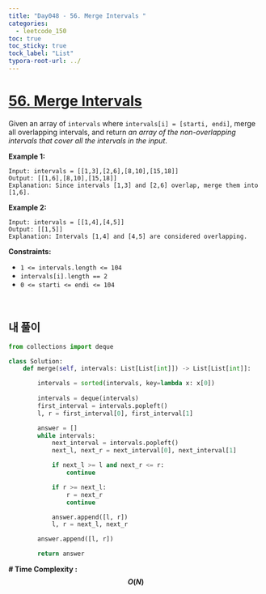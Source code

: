 ```yaml
---
title: "Day048 - 56. Merge Intervals "
categories:
  - leetcode_150
toc: true
toc_sticky: true
tock_label: "List"
typora-root-url: ../
---
```


# [56. Merge Intervals](https://leetcode.com/problems/merge-intervals/)

Given an array of `intervals` where `intervals[i] = [starti, endi]`, merge all overlapping intervals, and return *an array of the non-overlapping intervals that cover all the intervals in the input*.

 

**Example 1:**

```
Input: intervals = [[1,3],[2,6],[8,10],[15,18]]
Output: [[1,6],[8,10],[15,18]]
Explanation: Since intervals [1,3] and [2,6] overlap, merge them into [1,6].
```

**Example 2:**

```
Input: intervals = [[1,4],[4,5]]
Output: [[1,5]]
Explanation: Intervals [1,4] and [4,5] are considered overlapping.
```

 

**Constraints:**

- `1 <= intervals.length <= 104`
- `intervals[i].length == 2`
- `0 <= starti <= endi <= 104`

<br>

## **내 풀이**

```python
from collections import deque

class Solution:
    def merge(self, intervals: List[List[int]]) -> List[List[int]]:

        intervals = sorted(intervals, key=lambda x: x[0])
        
        intervals = deque(intervals)
        first_interval = intervals.popleft()
        l, r = first_interval[0], first_interval[1]

        answer = []
        while intervals:
            next_interval = intervals.popleft()
            next_l, next_r = next_interval[0], next_interval[1]

            if next_l >= l and next_r <= r:
                continue

            if r >= next_l:
                r = next_r
                continue

            answer.append([l, r])
            l, r = next_l, next_r

        answer.append([l, r])

        return answer
```




**\# Time Complexity  : $$O(N)$$** 

<br>

```python
```

